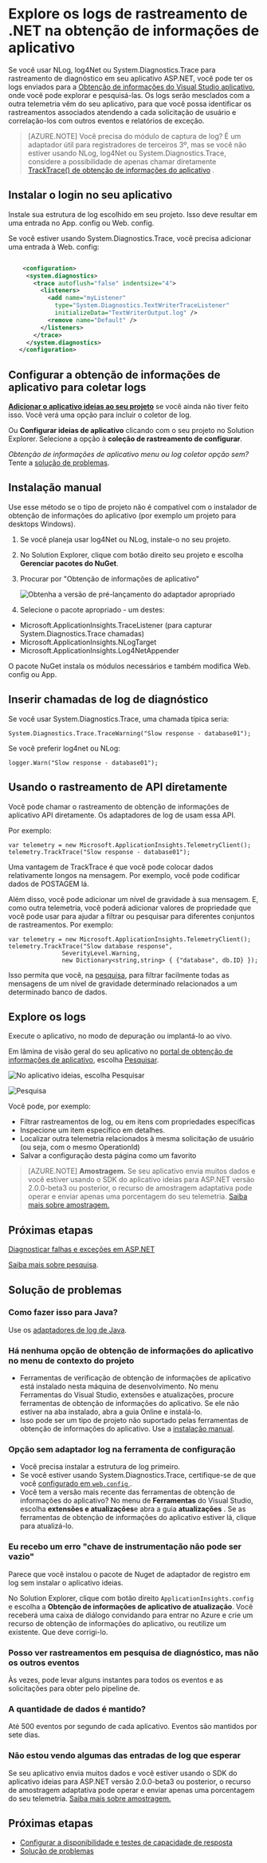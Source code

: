 <properties 
    pageTitle="Explore os logs de rastreamento de .NET na obtenção de informações de aplicativo" 
    description="Pesquisar logs gerados com rastreamento, NLog ou Log4Net." 
    services="application-insights" 
    documentationCenter=".net"
    authors="alancameronwills" 
    manager="douge"/>

<tags 
    ms.service="application-insights" 
    ms.workload="tbd" 
    ms.tgt_pltfrm="ibiza" 
    ms.devlang="na" 
    ms.topic="article" 
    ms.date="07/21/2016" 
    ms.author="awills"/>
 
# <a name="explore-net-trace-logs-in-application-insights"></a>Explore os logs de rastreamento de .NET na obtenção de informações de aplicativo  

Se você usar NLog, log4Net ou System.Diagnostics.Trace para rastreamento de diagnóstico em seu aplicativo ASP.NET, você pode ter os logs enviados para a [Obtenção de informações do Visual Studio aplicativo][start], onde você pode explorar e pesquisá-las. Os logs serão mesclados com a outra telemetria vêm do seu aplicativo, para que você possa identificar os rastreamentos associados atendendo a cada solicitação de usuário e correlação-los com outros eventos e relatórios de exceção.




> [AZURE.NOTE] Você precisa do módulo de captura de log? É um adaptador útil para registradores de terceiros 3º, mas se você não estiver usando NLog, log4Net ou System.Diagnostics.Trace, considere a possibilidade de apenas chamar diretamente [TrackTrace() de obtenção de informações do aplicativo](app-insights-api-custom-events-metrics.md#track-trace) .


## <a name="install-logging-on-your-app"></a>Instalar o login no seu aplicativo

Instale sua estrutura de log escolhido em seu projeto. Isso deve resultar em uma entrada no App. config ou Web. config.

Se você estiver usando System.Diagnostics.Trace, você precisa adicionar uma entrada à Web. config:

```XML

    <configuration>
     <system.diagnostics>
       <trace autoflush="false" indentsize="4">
         <listeners>
           <add name="myListener" 
             type="System.Diagnostics.TextWriterTraceListener" 
             initializeData="TextWriterOutput.log" />
           <remove name="Default" />
         </listeners>
       </trace>
     </system.diagnostics>
   </configuration>
```

## <a name="configure-application-insights-to-collect-logs"></a>Configurar a obtenção de informações de aplicativo para coletar logs

**[Adicionar o aplicativo ideias ao seu projeto](app-insights-asp-net.md)** se você ainda não tiver feito isso. Você verá uma opção para incluir o coletor de log.

Ou **Configurar ideias de aplicativo** clicando com o seu projeto no Solution Explorer. Selecione a opção à **coleção de rastreamento de configurar**.

*Obtenção de informações de aplicativo menu ou log coletor opção sem?* Tente a [solução de problemas](#troubleshooting).


## <a name="manual-installation"></a>Instalação manual

Use esse método se o tipo de projeto não é compatível com o instalador de obtenção de informações do aplicativo (por exemplo um projeto para desktops Windows). 

1. Se você planeja usar log4Net ou NLog, instale-o no seu projeto. 
2. No Solution Explorer, clique com botão direito seu projeto e escolha **Gerenciar pacotes do NuGet**.
3. Procurar por "Obtenção de informações de aplicativo"

    ![Obtenha a versão de pré-lançamento do adaptador apropriado](./media/app-insights-asp-net-trace-logs/appinsights-36nuget.png)

4. Selecione o pacote apropriado - um destes:
  + Microsoft.ApplicationInsights.TraceListener (para capturar System.Diagnostics.Trace chamadas)
  + Microsoft.ApplicationInsights.NLogTarget
  + Microsoft.ApplicationInsights.Log4NetAppender

O pacote NuGet instala os módulos necessários e também modifica Web. config ou App.

## <a name="insert-diagnostic-log-calls"></a>Inserir chamadas de log de diagnóstico

Se você usar System.Diagnostics.Trace, uma chamada típica seria:

    System.Diagnostics.Trace.TraceWarning("Slow response - database01");

Se você preferir log4net ou NLog:

    logger.Warn("Slow response - database01");


## <a name="using-the-trace-api-directly"></a>Usando o rastreamento de API diretamente

Você pode chamar o rastreamento de obtenção de informações de aplicativo API diretamente. Os adaptadores de log de usam essa API. 

Por exemplo:

    var telemetry = new Microsoft.ApplicationInsights.TelemetryClient();
    telemetry.TrackTrace("Slow response - database01");

Uma vantagem de TrackTrace é que você pode colocar dados relativamente longos na mensagem. Por exemplo, você pode codificar dados de POSTAGEM lá. 

Além disso, você pode adicionar um nível de gravidade à sua mensagem. E, como outra telemetria, você poderá adicionar valores de propriedade que você pode usar para ajudar a filtrar ou pesquisar para diferentes conjuntos de rastreamentos. Por exemplo:


    var telemetry = new Microsoft.ApplicationInsights.TelemetryClient();
    telemetry.TrackTrace("Slow database response",
                   SeverityLevel.Warning,
                   new Dictionary<string,string> { {"database", db.ID} });

Isso permita que você, na [pesquisa][diagnostic], para filtrar facilmente todas as mensagens de um nível de gravidade determinado relacionados a um determinado banco de dados.

## <a name="explore-your-logs"></a>Explore os logs

Execute o aplicativo, no modo de depuração ou implantá-lo ao vivo.

Em lâmina de visão geral do seu aplicativo no [portal de obtenção de informações de aplicativo][portal], escolha [Pesquisar][diagnostic].

![No aplicativo ideias, escolha Pesquisar](./media/app-insights-asp-net-trace-logs/020-diagnostic-search.png)

![Pesquisa](./media/app-insights-asp-net-trace-logs/10-diagnostics.png)

Você pode, por exemplo:

* Filtrar rastreamentos de log, ou em itens com propriedades específicas
* Inspecione um item específico em detalhes.
* Localizar outra telemetria relacionados à mesma solicitação de usuário (ou seja, com o mesmo OperationId) 
* Salvar a configuração desta página como um favorito

> [AZURE.NOTE] **Amostragem.** Se seu aplicativo envia muitos dados e você estiver usando o SDK do aplicativo ideias para ASP.NET versão 2.0.0-beta3 ou posterior, o recurso de amostragem adaptativa pode operar e enviar apenas uma porcentagem do seu telemetria. [Saiba mais sobre amostragem.](app-insights-sampling.md)

## <a name="next-steps"></a>Próximas etapas

[Diagnosticar falhas e exceções em ASP.NET][exceptions]

[Saiba mais sobre pesquisa][diagnostic].



## <a name="troubleshooting"></a>Solução de problemas

### <a name="how-do-i-do-this-for-java"></a>Como fazer isso para Java?

Use os [adaptadores de log de Java](app-insights-java-trace-logs.md).

### <a name="theres-no-application-insights-option-on-the-project-context-menu"></a>Há nenhuma opção de obtenção de informações do aplicativo no menu de contexto do projeto

* Ferramentas de verificação de obtenção de informações de aplicativo está instalado nesta máquina de desenvolvimento. No menu Ferramentas do Visual Studio, extensões e atualizações, procure ferramentas de obtenção de informações do aplicativo. Se ele não estiver na aba instalado, abra a guia Online e instalá-lo.
* Isso pode ser um tipo de projeto não suportado pelas ferramentas de obtenção de informações do aplicativo. Use a [instalação manual](#manual-installation).

### <a name="no-log-adapter-option-in-the-configuration-tool"></a>Opção sem adaptador log na ferramenta de configuração

* Você precisa instalar a estrutura de log primeiro.
* Se você estiver usando System.Diagnostics.Trace, certifique-se de que você [configurado em `web.config` ](https://msdn.microsoft.com/library/system.diagnostics.eventlogtracelistener.aspx).
* Você tem a versão mais recente das ferramentas de obtenção de informações do aplicativo? No menu de **Ferramentas** do Visual Studio, escolha **extensões e atualizações**e abra a guia **atualizações** . Se as ferramentas de obtenção de informações do aplicativo estiver lá, clique para atualizá-lo.


### <a name="emptykey"></a>Eu recebo um erro "chave de instrumentação não pode ser vazio"

Parece que você instalou o pacote de Nuget de adaptador de registro em log sem instalar o aplicativo ideias.

No Solution Explorer, clique com botão direito `ApplicationInsights.config` e escolha a **Obtenção de informações de aplicativo de atualização**. Você receberá uma caixa de diálogo convidando para entrar no Azure e crie um recurso de obtenção de informações do aplicativo, ou reutilize um existente. Que deve corrigi-lo.

### <a name="i-can-see-traces-in-diagnostic-search-but-not-the-other-events"></a>Posso ver rastreamentos em pesquisa de diagnóstico, mas não os outros eventos

Às vezes, pode levar alguns instantes para todos os eventos e as solicitações para obter pelo pipeline de.

### <a name="limits"></a>A quantidade de dados é mantido?

Até 500 eventos por segundo de cada aplicativo. Eventos são mantidos por sete dias.

### <a name="im-not-seeing-some-of-the-log-entries-that-i-expect"></a>Não estou vendo algumas das entradas de log que esperar

Se seu aplicativo envia muitos dados e você estiver usando o SDK do aplicativo ideias para ASP.NET versão 2.0.0-beta3 ou posterior, o recurso de amostragem adaptativa pode operar e enviar apenas uma porcentagem do seu telemetria. [Saiba mais sobre amostragem.](app-insights-sampling.md)

## <a name="add"></a>Próximas etapas

* [Configurar a disponibilidade e testes de capacidade de resposta][availability]
* [Solução de problemas][qna]





<!--Link references-->

[availability]: app-insights-monitor-web-app-availability.md
[diagnostic]: app-insights-diagnostic-search.md
[exceptions]: app-insights-asp-net-exceptions.md
[portal]: https://portal.azure.com/
[qna]: app-insights-troubleshoot-faq.md
[start]: app-insights-overview.md

 
